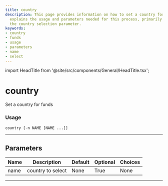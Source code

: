 ```yaml
---
title: country
description: This page provides information on how to set a country for funds. It
  explains the usage and parameters needed for this process, primarily focusing on
  the country selection parameter.
keywords:
- country
- funds
- usage
- parameters
- name
- select
---
```


import HeadTitle from '@site/src/components/General/HeadTitle.tsx';

<HeadTitle title="country - Funds - Reference | OpenBB Terminal Docs" />

# country

Set a country for funds

### Usage

```python
country [-n NAME [NAME ...]]
```

---

## Parameters

| Name | Description | Default | Optional | Choices |
| ---- | ----------- | ------- | -------- | ------- |
| name | country to select | None | True | None |

---
